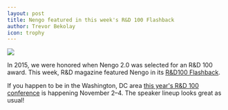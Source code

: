 ```yaml
---
layout: post
title: Nengo featured in this week's R&D 100 Flashback
author: Trevor Bekolay
icon: trophy
---
```


<img src="http://www.rd100conference.com/static/img/rd100-square.svg" class="img-center">

In 2015, we were honored when Nengo 2.0 was selected
for an R&D 100 award.
This week, R&D magazine featured Nengo in its
[R&D100 Flashback](http://www.rdmag.com/article/2016/10/r-d-100-flashback-applied-brain-researchs-nengo-20-develops-neural-models).

If you happen to be in the Washington, DC area
[this year's R&D 100 conference](http://www.rd100conference.com/)
is happening November 2–4.
The speaker lineup looks great as usual!
